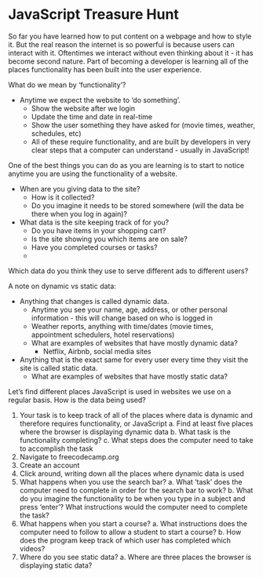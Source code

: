 # JavaScript Treasure Hunt

So far you have learned how to put content on a webpage and how to style it. But the real reason the internet is so powerful is because users can interact with it. Oftentimes we interact without even thinking about it - it has become second nature. Part of becoming a developer is learning all of the places functionality has been built into the user experience. 

What do we mean by ‘functionality’?

- Anytime we expect the website to ‘do something’. 
    - Show the website after we login
    - Update the time and date in real-time
    - Show the user something they have asked for (movie times, weather, schedules, etc)
    - All of these require functionality, and are built by developers in very clear steps that a computer can understand - usually in JavaScript!

One of the best things you can do as you are learning is to start to notice anytime you are using the functionality of a website. 

- When are you giving data to the site? 
    - How is it collected?
    - Do you imagine it needs to be stored somewhere (will the data be there when you log in again)?
- What data is the site keeping track of for you?
    - Do you have items in your shopping cart?
    - Is the site showing you which items are on sale?
    - Have you completed courses or tasks?
    - 
Which data do you think they use to serve different ads to different users?

A note on dynamic vs static data:

- Anything that changes is called dynamic data.
    - Anytime you see your name, age, address, or other personal information - this will change based on who is logged in
    - Weather reports, anything with time/dates (movie times, appointment schedulers, hotel reservations)
    - What are examples of websites that have mostly dynamic data?
        - Netflix, Airbnb, social media sites
- Anything that is the exact same for every user every time they visit the site is called static data.
    - What are examples of websites that have mostly static data?


Let’s find different places JavaScript is used in websites we use on a regular basis. How is the data being used?

1. Your task is to keep track of all of the places where data is dynamic and therefore requires functionality, or JavaScript 
    a. Find at least five places where the browser is displaying dynamic data
    b. What task is the functionality completing? 
    c. What steps does the computer need to take to accomplish the task
2. Navigate to freecodecamp.org
3. Create an account
4. Click around, writing down all the places where dynamic data is used
5. What happens when you use the search bar?
    a. What ‘task’ does the computer need to complete in order for the search bar to work?
    b. What do you imagine the functionality to be when you type in a subject and press ‘enter’? What instructions would the computer need to complete the task?
7. What happens when you start a course?
    a. What instructions does the computer need to follow to allow a student to start a course?
    b. How does the program keep track of which user has completed which videos?
8. Where do you see static data?
    a. Where are three places the browser is displaying static data?
